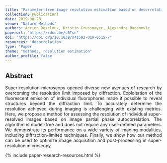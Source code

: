 ```yaml
---
title: "Parameter-free image resolution estimation based on decorrelation analysis"
collection: Publications 
date: 2019-08-26
venue: "Nature Methods"
authors: Adrien Descloux, Kristin Grussmayer, ALexandra Radenovic
paperurl: "https://rdcu.be/c0Tsn"
doi: "https://doi.org/10.1038/s41592-019-0515-7"
resources: 'decorrelation'
type: 'Paper'
theme: "methods, resolution estimation"
author_profile: false
---
```


<h2> Abstract </h2>
<p align= "justify">
Super-resolution microscopy opened diverse new avenues of research by overcoming the resolution limit imposed by diffraction. Exploitation of the fluorescent emission of individual fluorophores made it possible to reveal structures beyond the diffraction limit. To accurately determine the resolution achieved during imaging is challenging with existing metrics. Here, we propose a method for assessing the resolution of individual super-resolved images based on image partial phase autocorrelation. The algorithm is model-free and does not require any user-defined parameters. We demonstrate its performance on a wide variety of imaging modalities, including diffraction-limited techniques. Finally, we show how our method can be used to optimize image acquisition and post-processing in super-resolution microscopy. </p>

{% include paper-research-resources.html %}